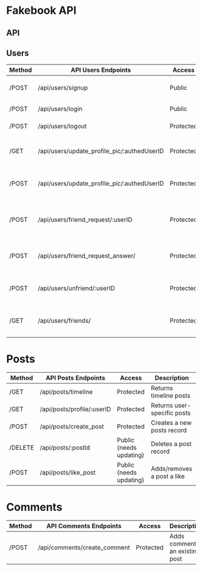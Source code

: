 # Fakebook API

## API

## Users

| **Method** | **API Users Endpoints**                     | **Access** | **Description**                            |
| ---------- | ------------------------------------------- | ---------- | ------------------------------------------ |
| /POST      | /api/users/signup                           | Public     | Create a new account                       |
| /POST      | /api/users/login                            | Public     | Login to app                               |
| /POST      | /api/users/logout                           | Protected  | Logout of app                              |
| /GET       | /api/users/update_profile_pic/:authedUserID | Protected  | Returns the user's profile picture         |
| /POST      | /api/users/update_profile_pic/:authedUserID | Protected  | Update the user's profile picture          |
| /POST      | /api/users/friend_request/:userID           | Protected  | Send another user a friend request         |
| /POST      | /api/users/friend_request_answer/           | Protected  | Accept a new friend request to friend list |
| /POST      | /api/users/unfriend/:userID                 | Protected  | Remove an existing friend from friend list |
| /GET       | /api/users/friends/                         | Protected  | Returns a list of all existing friends     |

# Posts

| **Method** | **API Posts Endpoints**    | **Access**              | **Description**             |
| ---------- | -------------------------- | ----------------------- | --------------------------- |
| /GET       | /api/posts/timeline        | Protected               | Returns timeline posts      |
| /GET       | /api/posts/profile/:userID | Protected               | Returns user-specific posts |
| /POST      | /api/posts/create_post     | Protected               | Creates a new posts record  |
| /DELETE    | /api/posts/:postId         | Public (needs updating) | Deletes a post record       |
| /POST      | /api/posts/like_post       | Public (needs updating) | Adds/removes a post a like  |

# Comments

| **Method** | **API Comments Endpoints**   | **Access** | **Description**                  |
| ---------- | ---------------------------- | ---------- | -------------------------------- |
| /POST      | /api/comments/create_comment | Protected  | Adds comment to an existing post |

